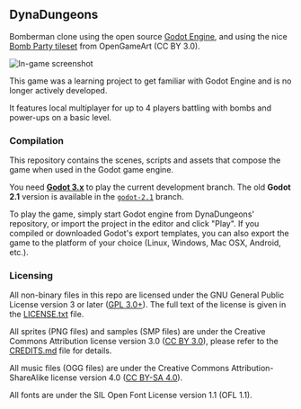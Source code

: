 ## DynaDungeons

Bomberman clone using the open source [Godot Engine](https://godotengine.org), and using the nice [Bomb Party tileset](http://opengameart.org/content/bomb-party-the-complete-set) from OpenGameArt (CC BY 3.0).

![In-game screenshot](background.png)

This game was a learning project to get familiar with Godot Engine and is no longer actively developed.

It features local multiplayer for up to 4 players battling with bombs and power-ups on a basic level.

### Compilation

This repository contains the scenes, scripts and assets that compose the game when used in the Godot game engine.

You need [**Godot 3.x**](https://godotengine.org) to play the current development branch. The old **Godot 2.1** version is available in the [`godot-2.1`](https://github.com/akien-mga/dynadungeons/tree/godot-2.1) branch.

To play the game, simply start Godot engine from DynaDungeons' repository, or import the project in the editor and click "Play". If you compiled or downloaded Godot's export templates, you can also export the game to the platform of your choice (Linux, Windows, Mac OSX, Android, etc.).

### Licensing

All non-binary files in this repo are licensed under the GNU General Public License version 3 or later ([GPL 3.0+](http://www.gnu.org/licenses/gpl-3.0.en.html)). The full text of the license is given in the [LICENSE.txt](LICENSE.txt) file.

All sprites (PNG files) and samples (SMP files) are under the Creative Commons Attribution license version 3.0 ([CC BY 3.0](http://creativecommons.org/licenses/by/3.0)), please refer to the [CREDITS.md](CREDITS.md) file for details.

All music files (OGG files) are under the Creative Commons Attribution-ShareAlike license version 4.0 ([CC BY-SA 4.0](http://creativecommons.org/licenses/by-sa/4.0/)).

All fonts are under the SIL Open Font License version 1.1 (OFL 1.1).
